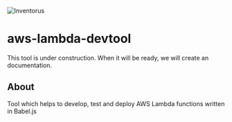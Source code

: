 ![Inventorus](https://cloud.githubusercontent.com/assets/6654344/18091957/ce15e09c-6eca-11e6-9ccc-b83338b52718.png)
# aws-lambda-devtool

This tool is under construction. When it will be ready, we will create an documentation.
## About
Tool which helps to develop, test and deploy AWS Lambda functions written in Babel.js
